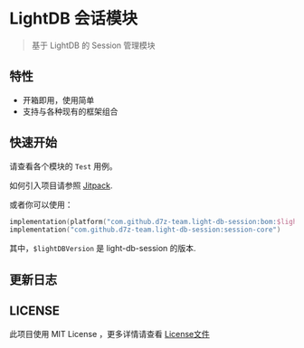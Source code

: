 # LightDB 会话模块

> 基于 LightDB 的 Session 管理模块

## 特性

- 开箱即用，使用简单
- 支持与各种现有的框架组合

## 快速开始

请查看各个模块的 `Test` 用例。

如何引入项目请参照 [Jitpack](https://jitpack.io/#d7z-team/light-db-session).

或者你可以使用：

```kotlin
implementation(platform("com.github.d7z-team.light-db-session:bom:$lightDBVersion"))
implementation("com.github.d7z-team.light-db-session:session-core")
```

其中，`$lightDBVersion` 是 light-db-session 的版本.

## 更新日志

## LICENSE

此项目使用 MIT License ，更多详情请查看 [License文件](./LICENSE)

